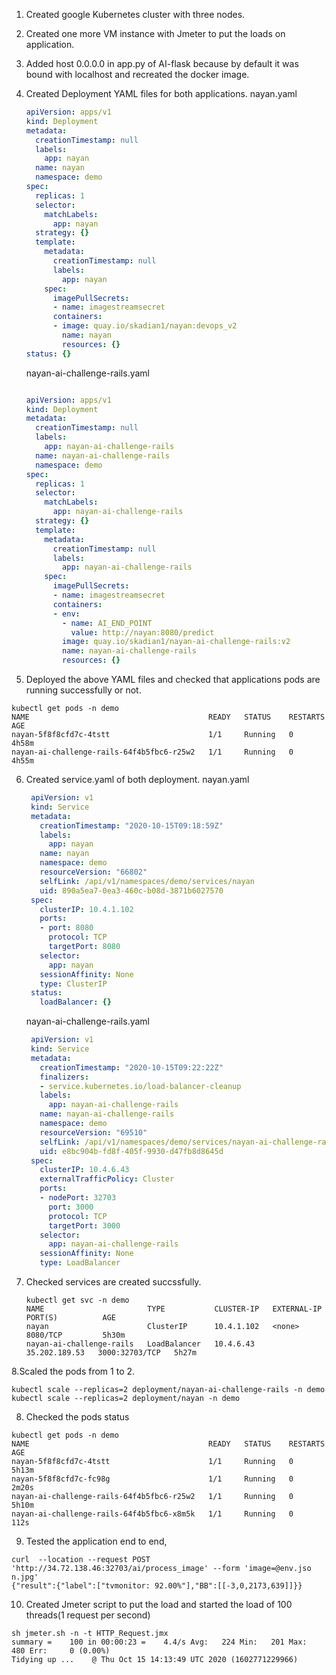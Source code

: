 1. Created google Kubernetes cluster with three nodes.
2. Created one more VM instance with Jmeter to put the loads on application.
3. Added host 0.0.0.0 in app.py of AI-flask because by default it was bound with localhost and recreated the docker image.
4. Created Deployment YAML files for both applications.
  nayan.yaml
   ```yaml
   apiVersion: apps/v1
   kind: Deployment
   metadata:
     creationTimestamp: null
     labels:
       app: nayan
     name: nayan
     namespace: demo
   spec:
     replicas: 1
     selector:
       matchLabels:
         app: nayan
     strategy: {}
     template:
       metadata:
         creationTimestamp: null
         labels:
           app: nayan
       spec:
         imagePullSecrets:
         - name: imagestreamsecret
         containers:
         - image: quay.io/skadian1/nayan:devops_v2
           name: nayan
           resources: {}
   status: {}
   ```
   nayan-ai-challenge-rails.yaml
   ```yaml
   
   apiVersion: apps/v1
   kind: Deployment
   metadata:
     creationTimestamp: null
     labels:
       app: nayan-ai-challenge-rails
     name: nayan-ai-challenge-rails
     namespace: demo
   spec:
     replicas: 1
     selector:
       matchLabels:
         app: nayan-ai-challenge-rails
     strategy: {}
     template:
       metadata:
         creationTimestamp: null
         labels:
           app: nayan-ai-challenge-rails
       spec:
         imagePullSecrets:
         - name: imagestreamsecret
         containers:
         - env:
           - name: AI_END_POINT
             value: http://nayan:8080/predict
           image: quay.io/skadian1/nayan-ai-challenge-rails:v2
           name: nayan-ai-challenge-rails
           resources: {}
   ```
   
   
5. Deployed the above YAML files and checked that applications pods are running successfully or not.
```
kubectl get pods -n demo
NAME                                        READY   STATUS    RESTARTS   AGE
nayan-5f8f8cfd7c-4tstt                      1/1     Running   0          4h58m
nayan-ai-challenge-rails-64f4b5fbc6-r25w2   1/1     Running   0          4h55m
```
6. Created service.yaml of both deployment.
   nayan.yaml
   ```yaml
    apiVersion: v1
    kind: Service
    metadata:
      creationTimestamp: "2020-10-15T09:18:59Z"
      labels:
        app: nayan
      name: nayan
      namespace: demo
      resourceVersion: "66802"
      selfLink: /api/v1/namespaces/demo/services/nayan
      uid: 890a5ea7-0ea3-460c-b08d-3871b6027570
    spec:
      clusterIP: 10.4.1.102
      ports:
      - port: 8080
        protocol: TCP
        targetPort: 8080
      selector:
        app: nayan
      sessionAffinity: None
      type: ClusterIP
    status:
      loadBalancer: {}
   ```    
   nayan-ai-challenge-rails.yaml
   ```yaml
    apiVersion: v1
    kind: Service
    metadata:
      creationTimestamp: "2020-10-15T09:22:22Z"
      finalizers:
      - service.kubernetes.io/load-balancer-cleanup
      labels:
        app: nayan-ai-challenge-rails
      name: nayan-ai-challenge-rails
      namespace: demo
      resourceVersion: "69510"
      selfLink: /api/v1/namespaces/demo/services/nayan-ai-challenge-rails
      uid: e8bc904b-fd8f-405f-9930-d47fb8d8645d
    spec:
      clusterIP: 10.4.6.43
      externalTrafficPolicy: Cluster
      ports:
      - nodePort: 32703
        port: 3000
        protocol: TCP
        targetPort: 3000
      selector:
        app: nayan-ai-challenge-rails
      sessionAffinity: None
      type: LoadBalancer	
   ```
8. Checked services are created succssfully.
   ```
   kubectl get svc -n demo
   NAME                       TYPE           CLUSTER-IP   EXTERNAL-IP     PORT(S)          AGE
   nayan                      ClusterIP      10.4.1.102   <none>          8080/TCP         5h30m
   nayan-ai-challenge-rails   LoadBalancer   10.4.6.43    35.202.189.53   3000:32703/TCP   5h27m
   ```	  
8.Scaled the pods from 1 to 2.
```
kubectl scale --replicas=2 deployment/nayan-ai-challenge-rails -n demo
kubectl scale --replicas=2 deployment/nayan -n demo
```
8. Checked the pods status
```
kubectl get pods -n demo 
NAME                                        READY   STATUS    RESTARTS   AGE
nayan-5f8f8cfd7c-4tstt                      1/1     Running   0          5h13m
nayan-5f8f8cfd7c-fc98g                      1/1     Running   0          2m20s
nayan-ai-challenge-rails-64f4b5fbc6-r25w2   1/1     Running   0          5h10m
nayan-ai-challenge-rails-64f4b5fbc6-x8m5k   1/1     Running   0          112s
```


9. Tested the application end to end,
```
curl  --location --request POST 'http://34.72.138.46:32703/ai/process_image' --form 'image=@env.jso
n.jpg'
{"result":{"label":["tvmonitor: 92.00%"],"BB":[[-3,0,2173,639]]}}
```
10. Created Jmeter script to put the load and started the  load of 100 threads(1 request per second) 
```
sh jmeter.sh -n -t HTTP_Request.jmx
summary =    100 in 00:00:23 =    4.4/s Avg:   224 Min:   201 Max:   480 Err:     0 (0.00%)
Tidying up ...    @ Thu Oct 15 14:13:49 UTC 2020 (1602771229966)
```
